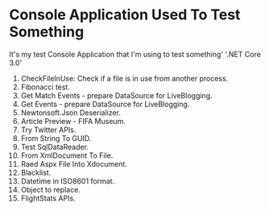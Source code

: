 # Console Application Used To Test Something
It's my test Console Application that I'm using to test something'
'.NET Core 3.0'

 1. CheckFileInUse: Check if a file is in use from another process.
 2. Fibonacci test.
 3. Get Match Events - prepare DataSource for LiveBlogging.
 4. Get Events - prepare DataSource for LiveBlogging.
 5. Newtonsoft.Json Deserializer.
 6. Article Preview - FIFA Museum.
 7. Try Twitter APIs.
 8. From String To GUID.
 9. Test SqlDataReader.
 10. From XmlDocument To File.
 11. Raed Aspx File Into Xdocument.
 12. Blacklist.
 13. Datetime in ISO8601 format.
 14. Object to replace.
 15. FlightStats APIs.